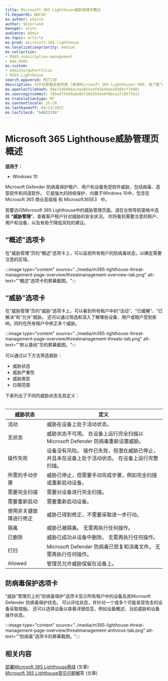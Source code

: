 ```yaml
---
title: Microsoft 365 Lighthouse威胁管理页概述
f1.keywords: NOCSH
ms.author: sharik
author: SKjerland
manager: scotv
audience: Admin
ms.topic: article
ms.prod: microsoft-365-lighthouse
ms.localizationpriority: medium
ms.collection:
- M365-subscription-management
- Adm_O365
ms.custom:
- AdminSurgePortfolio
- M365-Lighthouse
search.appverid: MET150
description: 对于托管服务提供商 (使用Microsoft 365 Lighthouse) MSP，请了解“威胁管理”页。
ms.openlocfilehash: 94e71d648dac3a285ecef81b4dae29305cf7e98c
ms.sourcegitcommit: 195e4734d9a6e8e72bd355ee9f8bca1f18577615
ms.translationtype: MT
ms.contentlocale: zh-CN
ms.lasthandoff: 04/13/2022
ms.locfileid: "64823159"
---
```

# <a name="microsoft-365-lighthouse-threat-management-page-overview"></a>Microsoft 365 Lighthouse威胁管理页概述 

**适用于：**

- Windows 10

Microsoft Defender 防病毒保护租户、用户和设备免受软件威胁，包括病毒、恶意软件和间谍软件。 它是强大的持续保护，内置于Windows 10中，包含在 Microsoft 365 商业高级版 和 Microsoft365E3&nbsp;&nbsp; 中。  
  
若要访问Microsoft 365 Lighthouse中的威胁管理页面，请在左侧导航窗格中选择 **“威胁管理**”，查看客户租户针对威胁的安全状况。 你将看到需要注意的租户、用户和设备，以及有助于降低风险的建议。  
  
## <a name="overview-tab"></a>“概述”选项卡  
  
在“威胁管理”页的“概述”选项卡上，可以监视所有租户的防病毒状态，以确定需要注意的区域。

:::image type="content" source="../media/m365-lighthouse-threat-management-page-overview/threatmanagement-overview-tab.png" alt-text="“概述”选项卡的屏幕截图。":::

## <a name="threats-tab"></a>“威胁”选项卡

在“威胁管理”页的“威胁”选项卡上，可以看到所有租户中的“活动”、“已缓解”、“已解决”和“允许”威胁。 还可以通过筛选和深入了解哪些设备、用户或租户受到影响，同时在所有租户中修正多个威胁。

:::image type="content" source="../media/m365-lighthouse-threat-management-page-overview/threatmanagement-threats-tab.png" alt-text="“默认基线”页的屏幕截图。":::
  
可以通过以下方法筛选威胁：

- 威胁状态
- 威胁严重性
- 威胁类型
- 日期范围

下表列出了不同的威胁状态及其定义：<br><br>

| 威胁状态 | 定义 |
|---|---|
| 活动 | 威胁在设备上处于活动状态。 |
| 无状态 | 威胁状态不可用。 在设备上运行完全扫描以Microsoft Defender 防病毒重新设置威胁。 |
| 操作失败 | 设备没有风险。 操作已失败，但潜在威胁已停止，并且未在设备上处于活动状态。 在设备上运行完整扫描。 |
| 所需的手动步骤 | 威胁已停止，但需要手动完成步骤，例如完全扫描或重新启动设备。 |
| 需要完全扫描 | 需要对设备进行完全扫描。 |
| 需要重新启动 | 需要重新启动设备。 |
| 使用非关键故障进行修正 | 威胁已得到修正，不需要采取进一步行动。 |
| 隔离 | 威胁已被隔离。 无需再执行任何操作。 |
| 已删除 | 威胁已成功从设备中删除。 无需再执行任何操作。 |
| 打扫 | Microsoft Defender 防病毒已恢复和消毒文件。 无需再执行任何操作。 |
| Allowed | 管理员允许威胁保留在设备上。 | 

## <a name="antivirus-protection-tab"></a>防病毒保护选项卡

“威胁”管理页上的“防病毒保护”选项卡显示所有租户中的设备及其Microsoft Defender 防病毒保护状态。 可以评估状态，并针对一个或多个可能易受攻击的设备采取措施。 还可以选择设备以查看详细信息，例如设备概述、当前威胁和设备操作状态。

:::image type="content" source="../media/m365-lighthouse-threat-management-page-overview/threatmanagement-antivirus-tab.png" alt-text="“防病毒”选项卡的屏幕截图。":::

## <a name="related-content"></a>相关内容

[部署Microsoft 365 Lighthouse基线](m365-lighthouse-deploy-baselines.md) (文章) \
[Microsoft 365 Lighthouse常见问题解](m365-lighthouse-faq.yml)答 (文章) 
